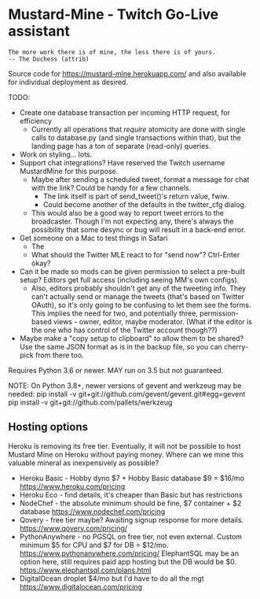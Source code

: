 Mustard-Mine - Twitch Go-Live assistant
=======================================

    The more work there is of mine, the less there is of yours.
    -- The Duchess (attrib)

Source code for https://mustard-mine.herokuapp.com/ and also available for
individual deployment as desired.

TODO:

* Create one database transaction per incoming HTTP request, for efficiency
  - Currently all operations that *require* atomicity are done with single
    calls to database.py (and single transactions within that), but the
    landing page has a ton of separate (read-only) queries.
* Work on styling... lots.
* Support chat integrations? Have reserved the Twitch username MustardMine
  for this purpose.
  - Maybe after sending a scheduled tweet, format a message for chat with
    the link? Could be handy for a few channels.
    - The link itself is part of send_tweet()'s return value, fwiw.
    - Could become another of the defaults in the twitter_cfg dialog.
  - This would also be a good way to report tweet errors to the broadcaster.
    Though I'm not expecting any, there's always the possibility that some
    desync or bug will result in a back-end error.
* Get someone on a Mac to test things in Safari
  - The <dialog> tag is officially supported only from v15.4 onwards, and
    older versions are still in use. Is my monkeypatch enough?
  - What should the Twitter MLE react to for "send now"? Ctrl-Enter okay?
* Can it be made so mods can be given permission to select a pre-built
  setup? Editors get full access (including seeing MM's own configs).
  - Also, editors probably shouldn't get any of the tweeting info. They
    can't actually send or manage the tweets (that's based on Twitter
    OAuth), so it's only going to be confusing to let them see the forms.
    This implies the need for two, and potentially three, permission-based
    views - owner, editor, maybe moderator. (What if the editor is the one
    who has control of the Twitter account though??)
* Maybe make a "copy setup to clipboard" to allow them to be shared? Use
  the same JSON format as is in the backup file, so you can cherry-pick
  from there too.


Requires Python 3.6 or newer. MAY run on 3.5 but not guaranteed.

NOTE: On Python 3.8+, newer versions of gevent and werkzeug may be needed:
pip install -v git+git://github.com/gevent/gevent.git#egg=gevent
pip install -v git+git://github.com/pallets/werkzeug


Hosting options
---------------

Heroku is removing its free tier. Eventually, it will not be possible to host
Mustard Mine on Heroku without paying money. Where can we mine this valuable
mineral as inexpensively as possible?

* Heroku Basic - Hobby dyno $7 + Hobby Basic database $9 = $16/mo
  https://www.heroku.com/pricing
* Heroku Eco - find details, it's cheaper than Basic but has restrictions
* NodeChef - the absolute minimum should be fine, $7 container + $2 database
  https://www.nodechef.com/pricing
* Qovery - free tier maybe? Awaiting signup response for more details.
  https://www.qovery.com/pricing/
* PythonAnywhere - no PGSQL on free tier, not even external. Custom minimum
  $5 for CPU and $7 for DB = $12/mo.
  https://www.pythonanywhere.com/pricing/
  ElephantSQL may be an option here, still requires paid app hosting but the
  DB would be $0. https://www.elephantsql.com/plans.html
* DigitalOcean droplet $4/mo but I'd have to do all the mgt
  https://www.digitalocean.com/pricing

